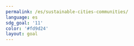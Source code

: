 ```yaml
---
permalink: /es/sustainable-cities-communities/
language: es
sdg_goal: '11'
color: '#fd9d24'
layout: goal
---
```


